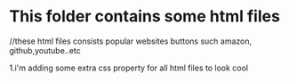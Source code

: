 # This folder contains some html files


//these html files consists popular websites buttons such amazon, github,youtube..etc 

1.i'm adding some extra css property for all html files to look cool
